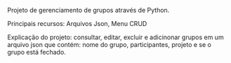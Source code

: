 Projeto de gerenciamento de grupos através de Python.

Principais recursos: Arquivos Json, Menu CRUD

Explicação do projeto: consultar, editar, excluir e adicinonar grupos em um arquivo json que contém: nome do grupo, participantes, projeto e se o grupo está fechado.

 